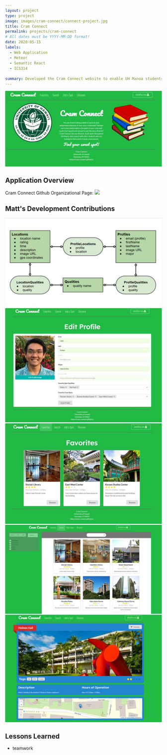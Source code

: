 ```yaml
---
layout: project
type: project
image: images/cram-connect/connect-project.jpg
title: Cram Connect
permalink: projects/cram-connect
# All dates must be YYYY-MM-DD format!
date: 2020-05-15
labels:
  - Web Application
  - Meteor
  - Semantic React
  - ICS314

summary: Developed the Cram Connect website to enable UH Manoa students to find their best fit study spot on or around campus! Used issue driven project management, as a team of 4, to develop the Cram Connect web application. Implemented Cram Connect using Meteor and React.
---
```


<img class="ui medium right floated rounded image" src="../images/cram-connect/connect-landing.jpg">

## Application Overview
Cram Connect Github Organizational Page:
![](https://cram-connect.github.io/)

## Matt's Development Contributions

<img class="ui medium right floated rounded image" src="../images/cram-connect/connect-dataModel.jpg">

<img class="ui medium right floated rounded image" src="../images/cram-connect/connect-editProfile.jpg">
<img class="ui medium right floated rounded image" src="../images/cram-connect/connect-favorites.jpg">
<img class="ui medium right floated rounded image" src="../images/cram-connect/connect-search.jpg">
<img class="ui medium right floated rounded image" src="../images/cram-connect/connect-location.jpg">

## Lessons Learned

- teamwork
